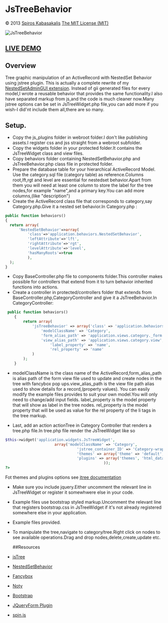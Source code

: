 ﻿# JsTreeBehavior
 © 2013  [Spiros Kabasakalis](http://iws.kabasakalis.gr/)
  [The MIT License (MIT)]( http://opensource.org/licenses/MIT)
  
  ![JsTreeBehavior](https://lwuzqa.dm1.livefilestore.com/y1pZ7ydTb51qV-0JQaF5lgUl4n-DR0itJsQg2RqFRW6pSqXVeZxAi_xNPKOSFx-l4OjX5FXqCBTqYZee_PIQqlBDbq8-0iHZkBY/jstree.png?psid=1)
  
## [LIVE DEMO](http://yiilab.kabasakalis.tk/category/tree)  
  
## Overview
Tree graphic manipulation of an ActiveRecord with NestedSet Behavior using jstree plugin.
This is actually a complete rewrite of my [NestedSetAdminGUI extension](http://www.yiiframework.com/extension/nestedsetadmingui).
Instead of gii generated files for every model,I wrote a reusable behavior that provides the same functionality.I also have separated  markup from js,and the code
 is much cleaner now.Many jstree options can be set in JsTreeWidget.php file,you can add more if you wish-I did'nt include them all,there are so many.

## Setup.

- Copy the js_plugins folder in webroot folder.I don't like publishing assets.I register css and jss straight from 
  a webroot subfolder.
- Copy the widgets folder in your protected folder.It contains the JsTreeWidget class and view files.
- Copy behaviors folder containing NestedSetBehavior.php and JsTreeBehavior.php  class file in protected folder.
- Prepare the database table for your hierarchical ActiveRecord Model.
  Use the category.sql file (category table) as reference.Columns root,lft,rgt and level are essential for nestedset behavior.Apart from them you will need at least one
 column to store the label for the tree nodes,for example "name",and a primary key.You can add more columns,(like "description")
- Create the ActiveRecord class file that corresponds to category,say Category.php.Give it a nested set behavior.In Category.php :

 ~~~ php
 public function behaviors()
{
   return array(
       'NestedSetBehavior'=>array(
           'class'=>'application.behaviors.NestedSetBehavior',
           'leftAttribute'=>'lft',
           'rightAttribute'=>'rgt',
           'levelAttribute'=>'level',
           'hasManyRoots'=>true
           ),
   );
}
 ~~~
 
- Copy  BaseController.php file to components folder.This controller makes possible for controllers that extend from it to turn behavior inherited functions
 into actions.
- Create a controller in protected/controllers folder  that extends from BaseController.php,CategoryController  and give it a JsTreeBehavior.In CategoryController:
 ~~~ php
  public function behaviors()
     {
         return array(
             'jsTreeBehavior' => array('class' => 'application.behaviors.JsTreeBehavior',
                 'modelClassName' => 'Category',
                 'form_alias_path' => 'application.views.category._form',
                 'view_alias_path' => 'application.views.category.view',
                     'label_property' => 'name',
                     'rel_property' => 'name'
             )
         );
     }
 ~~~
 - modelClassName is the class name of the ActiveRecord,form_alias_path is alias path of the form view file used
 to update and create nodes in the tree with fancybox pop ups.view_alias_path is the view file path alias used to show details for a record,(property values).
 You can easily modify the example files provides to suit your own model.You will only need to change/add input fields.
 label_property is the model property that will show as label in the tree nodes.
 rel_property is the model property that will be used as value for the rel property of the li tags in the tree markup.

- Last, add an action actionTree in Category Controller that renders a tree.php file.In tree.php file render the JsTreeWidget like so
 
 ~~~ php
 $this->widget('application.widgets.JsTreeWidget',
                       array('modelClassName' => 'Category',
                                 'jstree_container_ID' => 'Category-wrapper',//jstree will be rendered in this div.id of your choice.
                                 'themes' => array('theme' => 'default', 'dots' => true, 'icons' => true),
                                 'plugins' => array('themes', 'html_data', 'contextmenu', 'crrm', 'dnd', 'cookies', 'ui')
                                             ));
 ?>
  ~~~
  
 Fot themes and plugins options see [jtree documentation](http://www.jstree.com/documentation)

- Make sure you include jquery.Either uncomment the relevant line in JsTreeWidget or register it somewhwere else in your code.
- Example files use bootstrap styled markup.Uncomment the relevant line that registers bootstrap.css in JsTreeWidget
   if it's not already registered somewhere else in your application.
- Example files provided.
- To manipulate the tree,navigate to category/tree.Right click on nodes to see available operations.Drag and drop nodes,delete,create,update etc.


    ##Resources
- [jsTree ](http://www.jstree.com/)
- [NestedSetBehavior](http://www.yiiframework.com/extension/nestedsetbehavior)
- [Fancybox](http://www.fancyapps.com/fancybox/)
- [Noty](http://needim.github.com/noty/)
- [Bootstrap](http://twitter.github.com/bootstrap/)
- [JQueryForm Plugin]( http://malsup.com/jquery/form/)
- [spin.js](http://fgnass.github.com/spin.js/)






